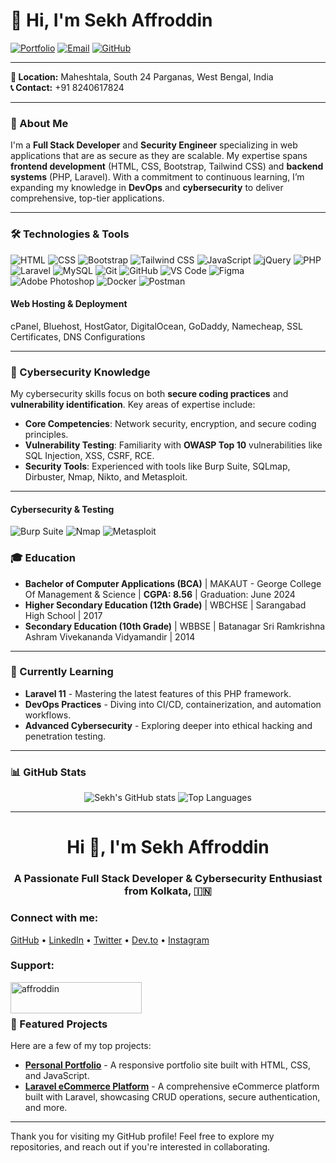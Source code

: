 # 👋 Hi, I'm Sekh Affroddin

[![Portfolio](https://img.shields.io/badge/Portfolio-Website-0C71E0?style=for-the-badge&logo=netlify&logoColor=white)](https://affroddin.netlify.app)
[![Email](https://img.shields.io/badge/Email-skaffroddin4@gmail.com-EA4335?style=for-the-badge&logo=gmail&logoColor=white)](mailto:skaffroddin4@gmail.com)
[![GitHub](https://img.shields.io/badge/GitHub-skaffroddin-181717?style=for-the-badge&logo=github&logoColor=white)](https://github.com/skaffroddin?tab=repositories)

---

**📍 Location:** Maheshtala, South 24 Parganas, West Bengal, India  
**📞 Contact:** +91 8240617824

---

### 🌟 About Me
I'm a **Full Stack Developer** and **Security Engineer** specializing in web applications that are as secure as they are scalable. My expertise spans **frontend development** (HTML, CSS, Bootstrap, Tailwind CSS) and **backend systems** (PHP, Laravel). With a commitment to continuous learning, I’m expanding my knowledge in **DevOps** and **cybersecurity** to deliver comprehensive, top-tier applications.

---

### 🛠️ Technologies & Tools
![HTML](https://img.shields.io/badge/HTML-E34F26?style=flat-square&logo=html5&logoColor=white) 
![CSS](https://img.shields.io/badge/CSS-1572B6?style=flat-square&logo=css3&logoColor=white) 
![Bootstrap](https://img.shields.io/badge/Bootstrap-563D7C?style=flat-square&logo=bootstrap&logoColor=white) 
![Tailwind CSS](https://img.shields.io/badge/Tailwind%20CSS-06B6D4?style=flat-square&logo=tailwind-css&logoColor=white) 
![JavaScript](https://img.shields.io/badge/JavaScript-F7DF1E?style=flat-square&logo=javascript&logoColor=black) 
![jQuery](https://img.shields.io/badge/jQuery-0769AD?style=flat-square&logo=jquery&logoColor=white) 
![PHP](https://img.shields.io/badge/PHP-777BB4?style=flat-square&logo=php&logoColor=white) 
![Laravel](https://img.shields.io/badge/Laravel-FF2D20?style=flat-square&logo=laravel&logoColor=white) 
![MySQL](https://img.shields.io/badge/MySQL-4479A1?style=flat-square&logo=mysql&logoColor=white) 
![Git](https://img.shields.io/badge/Git-F05032?style=flat-square&logo=git&logoColor=white) 
![GitHub](https://img.shields.io/badge/GitHub-181717?style=flat-square&logo=github&logoColor=white) 
![VS Code](https://img.shields.io/badge/VS%20Code-007ACC?style=flat-square&logo=visual-studio-code&logoColor=white) 
![Figma](https://img.shields.io/badge/Figma-F24E1E?style=flat-square&logo=figma&logoColor=white) 
![Adobe Photoshop](https://img.shields.io/badge/Photoshop-31A8FF?style=flat-square&logo=adobe-photoshop&logoColor=white) 
![Docker](https://img.shields.io/badge/Docker-2496ED?style=flat-square&logo=docker&logoColor=white) 
![Postman](https://img.shields.io/badge/Postman-FF6C37?style=flat-square&logo=postman&logoColor=white) 

#### **Web Hosting & Deployment**
cPanel, Bluehost, HostGator, DigitalOcean, GoDaddy, Namecheap, SSL Certificates, DNS Configurations


---

### 🔐 Cybersecurity Knowledge
My cybersecurity skills focus on both **secure coding practices** and **vulnerability identification**. Key areas of expertise include:
- **Core Competencies**: Network security, encryption, and secure coding principles.
- **Vulnerability Testing**: Familiarity with **OWASP Top 10** vulnerabilities like SQL Injection, XSS, CSRF, RCE.
- **Security Tools**: Experienced with tools like Burp Suite, SQLmap, Dirbuster, Nmap, Nikto, and Metasploit.

---

#### **Cybersecurity & Testing**
![Burp Suite](https://img.shields.io/badge/Burp%20Suite-FF5700?style=flat-square&logo=burp-suite&logoColor=white)
![Nmap](https://img.shields.io/badge/Nmap-494B8C?style=flat-square&logo=nmap&logoColor=white)
![Metasploit](https://img.shields.io/badge/Metasploit-175D8D?style=flat-square&logo=metasploit&logoColor=white)


### 🎓 Education

- **Bachelor of Computer Applications (BCA)** | MAKAUT - George College Of Management & Science | **CGPA: 8.56** | Graduation: June 2024
- **Higher Secondary Education (12th Grade)** | WBCHSE | Sarangabad High School | 2017
- **Secondary Education (10th Grade)** | WBBSE | Batanagar Sri Ramkrishna Ashram Vivekananda Vidyamandir | 2014

---

### 🌱 Currently Learning

- **Laravel 11** - Mastering the latest features of this PHP framework.
- **DevOps Practices** - Diving into CI/CD, containerization, and automation workflows.
- **Advanced Cybersecurity** - Exploring deeper into ethical hacking and penetration testing.

---

### 📊 GitHub Stats
<div align="center">
  
  ![Sekh's GitHub stats](https://github-readme-stats.vercel.app/api?username=skaffroddin&show_icons=true&theme=radical&hide=issues,prs)
  ![Top Languages](https://github-readme-stats.vercel.app/api/top-langs/?username=skaffroddin&layout=compact&theme=radical)

</div>

---
<h1 align="center">Hi 👋, I'm Sekh Affroddin</h1>
<h3 align="center">A Passionate Full Stack Developer & Cybersecurity Enthusiast from Kolkata, 🇮🇳</h3>

<h3 align="left">Connect with me:</h3>
<p align="left">
    <a href="https://github.com/skaffroddin" target="_blank">GitHub</a> •
    <a href="https://www.linkedin.com/in/sekh-affroddin" target="_blank">LinkedIn</a> •
    <a href="https://twitter.com/sekh_affroddin" target="_blank">Twitter</a> •
    <a href="https://dev.to/sekh_affroddin" target="_blank">Dev.to</a> •
    <a href="https://www.instagram.com/sekh_affroddin" target="_blank">Instagram</a>
</p>



<h3 align="left">Support:</h3>
<p><a href="https://www.buymeacoffee.com/affroddin"> 
    <img align="left" src="https://cdn.buymeacoffee.com/buttons/v2/default-yellow.png" height="50" width="210" alt="affroddin" />
</a></p><br><br>



### 🚀 Featured Projects
Here are a few of my top projects:

- [**Personal Portfolio**](https://github.com/skaffroddin/portfolio) - A responsive portfolio site built with HTML, CSS, and JavaScript.
- [**Laravel eCommerce Platform**](https://github.com/skaffroddin/laravel-ecommerce) - A comprehensive eCommerce platform built with Laravel, showcasing CRUD operations, secure authentication, and more.

---

Thank you for visiting my GitHub profile! Feel free to explore my repositories, and reach out if you're interested in collaborating.
